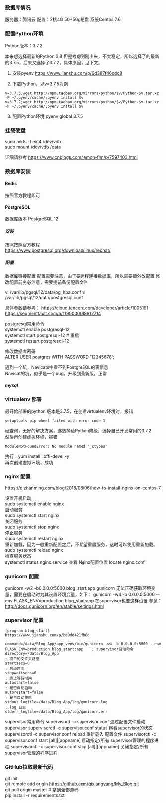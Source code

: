 
### 数据库情况
服务器：腾讯云
配置：2核4G 50+50g硬盘
系统Centos 7.6


### 配置Python环境

Python版本：3.7.2  

本来想选择最新的Python 3.8 但是考虑到刚出来，不太稳定，所以选择了的最新的3.7.5，后来又选择了3.7.2，具体原因，见下文。

1. 安装pyenv
https://www.jianshu.com/p/6d387f46cdc8

2. 下载Python，以v=3.7.5为例
~~~
v=3.7.5;wget http://npm.taobao.org/mirrors/python/$v/Python-$v.tar.xz -P ~/.pyenv/cache/;pyenv install $v  
v=3.7.2;wget http://npm.taobao.org/mirrors/python/$v/Python-$v.tar.xz -P ~/.pyenv/cache/;pyenv install $v  
~~~

3. 配置Python环境
pyenv global 3.7.5 


### 挂载硬盘
sudo mkfs -t ext4 /dev/vdb  
sudo mount /dev/vdb /data  

详细请参考
https://www.cnblogs.com/lemon-flm/p/7597403.html


### 数据库安装  

#### Redis  
按照官方教程即可

#### PostgreSQL  

数据库版本
PostgreSQL 12  

##### 安装
按照按照官方教程  
https://www.postgresql.org/download/linux/redhat/

##### 配置  

数据库链接配置
配置需要注意，由于要远程连接数据库，所以需要额外改配置
修改配置前务必注意，需要提前备份配置文件

vi /var/lib/pgsql/12/data/pg_hba.conf
vi /var/lib/pgsql/12/data/postgresql.conf

具体参数请参考：
https://cloud.tencent.com/developer/article/1005191  
https://segmentfault.com/a/1190000018812714

postgresql常用命令  
systemctl enable postgresql-12  
systemctl start postgresql-12  # 重启  
systemctl restart postgresql-12  

修改数据库密码  
ALTER USER postgres WITH PASSWORD '12345678';  

遇到一个坑，Navicats中看不到PostgreSQL的表信息  
Navicat的坑，似乎是一个bug，升级到最新版，正常  


##### mysql

### virtualenv 部署
最开始部署的python 版本是3.7.5，在创建virtualenv环境时，报错  
~~~
setuptools pip wheel failed with error code 1
~~~
经查询，无好的解决方案，遂选择给Python降级，选择自己开发常用的3.7.2  
然后再创建虚拟环境，报错  
~~~
ModuleNotFoundError: No module named '_ctypes'
~~~
执行：yum install libffi-devel -y  
再次创建虚拟环境，成功  

### nginx 配置

https://qizhanming.com/blog/2018/08/06/how-to-install-nginx-on-centos-7  

设置开机启动  
sudo systemctl enable nginx  
启动服务  
sudo systemctl start nginx  
关闭服务  
sudo systemctl stop nginx  
停止服务  
sudo systemctl restart nginx  
重新加载，因为一般重新配置之后，不希望重启服务，这时可以使用重新加载。  
sudo systemctl reload nginx  
检查服务状态  
systemctl status nginx.service
查看 Nginx配置位置
locate nginx.conf



### gunicorn 配置

gunicorn -w2 -b0.0.0.0:5000 blog_start:app
gunicorn 无法正确获取环境变量，需要在启动时为其设置环境变量，如下：
gunicorn -w4 -b 0.0.0.0:5000 --env FLASK_ENV=production blog_start:app
在supervisor也要这样设置
参见：http://docs.gunicorn.org/en/stable/settings.html

### supervisor 配置

~~~
[program:blog_start]
https://www.jianshu.com/p/be9dd421fb8d

command=/data/Blog_App/app_venv/bin/gunicorn -w4 -b 0.0.0.0:5000 --env FLASK_ENV=production blog_start:app    ; supervisor启动命令
directory=/data/Blog_App                                                 ; 项目的文件夹路径
startsecs=0                                                                             ; 启动时间
stopwaitsecs=0                                                                          ; 终止等待时间
autostart=false                                                                         ; 是否自动启动
autorestart=false                                                                       ; 是否自动重启
stdout_logfile=/data/Blog_App/log/gunicorn.log                           ; log 日志
stderr_logfile=/data/Blog_App/log/gunicorn.err
~~~

supervisor常用命令
supervisord -c supervisor.conf                             通过配置文件启动supervisor
supervisorctl -c supervisor.conf status                    察看supervisor的状态
supervisorctl -c supervisor.conf reload                    重新载入 配置文件
supervisorctl -c supervisor.conf start [all]|[appname]     启动指定/所有 supervisor管理的程序进程
supervisorctl -c supervisor.conf stop [all]|[appname]      关闭指定/所有 supervisor管理的程序进程


### GitHub拉取最新代码  

git init  
git remote add origin https://github.com/qixiangyang/My_Blog.git  
git pull origin master # 拿到全部源码  
pip install -r requirements.txt
